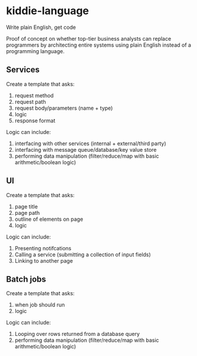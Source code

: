 # kiddie-language
Write plain English, get code

Proof of concept on whether top-tier business analysts can replace programmers by architecting entire systems using plain English instead of a programming language.

## Services

Create a template that asks:

1. request method
1. request path
1. request body/parameters (name + type)
1. logic
1. response format

Logic can include:

1. interfacing with other services (internal + external/third party)
1. interfacing with message queue/database/key value store
1. performing data manipulation (filter/reduce/map with basic arithmetic/boolean logic)

## UI

Create a template that asks:

1. page title
1. page path
1. outline of elements on page
1. logic

Logic can include:

1. Presenting notifcations
1. Calling a service (submitting a collection of input fields)
1. Linking to another page

## Batch jobs

Create a template that asks:

1. when job should run
1. logic

Logic can include:

1. Looping over rows returned from a database query
1. performing data manipulation (filter/reduce/map with basic arithmetic/boolean logic)
